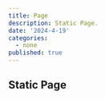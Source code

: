 ```yaml
---
title: Page
description: Static Page.
date: '2024-4-19'
categories:
  - none
published: true
---
```


## Static Page
